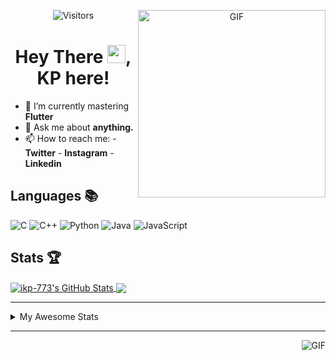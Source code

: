 <div align="center">
<img align="right" alt="GIF" height="300px" src="https://blog.insaid.co/wp-content/uploads/2020/01/Coding.gif"/>
       
![Visitors](https://visitor-badge.glitch.me/badge?page_id=ikp-773)

# Hey There <img src="https://media.tenor.com/images/822fb670841c6f6582fefbb82e338a50/tenor.gif" width="29px">, KP here!
</div>

- 🌱 I’m currently mastering **Flutter**
- 💬 Ask me about **anything.**
- 📫 How to reach me:
       - **Twitter** 
       - **Instagram**
       - **Linkedin**
         
## Languages 📚 

![C](https://img.shields.io/badge/-C-000?style=flat&logo=C)
![C++](https://img.shields.io/badge/-C++-000?style=flat&logo=C%2B%2B&logoColor=00599C)
![Python](https://img.shields.io/badge/-Python-000?style=flat&logo=python)
![Java](https://img.shields.io/badge/-Java-000?style=flat&logo=Java&logoColor=007396)
![JavaScript](https://img.shields.io/badge/-JavaScript-000?style=flat&logo=javascript)

##  Stats 🏆

<a href="https://github.com/ikp-773">
<img align="center" src="https://github-readme-stats.vercel.app/api?username=ikp-773&show_icons=true&theme=tokyonight&icon_color=6392DF&hide=prs" alt="ikp-773's GitHub Stats" />
</a> 
<a href="https://github.com/ikp-773">
<img align="center" src="https://github-readme-stats.vercel.app/api/top-langs/?username=ikp-773&layout=compact&show_icons=true&theme=tokyonight&icon_color=6392DF&hide=prs" />
</a>

---

<details>
       <summary>My Awesome Stats</summary>
       
<!--START_SECTION:waka-->
![Profile Views](http://img.shields.io/badge/Profile%20Views-0-blue)

![Lines of code](https://img.shields.io/badge/From%20Hello%20World%20I%27ve%20Written-794914%20lines%20of%20code-blue)

**🐱 My Github Data** 

> 🏆 2,468 Contributions in the Year 2020
 > 
> 📦 163.5 kB Used in Github's Storage 
 > 
> 💼 Opted to Hire
 > 
> 📜 27 Public Repositories
 > 
> 🔑 12 Private Repositories 

**I'm a Night 🦉** 

```text
🌞 Morning    74 commits     █░░░░░░░░░░░░░░░░░░░░░░░░   5.98% 
🌆 Daytime    226 commits    ████░░░░░░░░░░░░░░░░░░░░░   18.26% 
🌃 Evening    530 commits    ██████████░░░░░░░░░░░░░░░   42.81% 
🌙 Night      408 commits    ████████░░░░░░░░░░░░░░░░░   32.96%

```
📅 **I'm Most Productive on Saturday** 

```text
Monday       166 commits    ███░░░░░░░░░░░░░░░░░░░░░░   13.41% 
Tuesday      91 commits     █░░░░░░░░░░░░░░░░░░░░░░░░   7.35% 
Wednesday    194 commits    ████░░░░░░░░░░░░░░░░░░░░░   15.67% 
Thursday     173 commits    ███░░░░░░░░░░░░░░░░░░░░░░   13.97% 
Friday       157 commits    ███░░░░░░░░░░░░░░░░░░░░░░   12.68% 
Saturday     234 commits    ████░░░░░░░░░░░░░░░░░░░░░   18.9% 
Sunday       223 commits    ████░░░░░░░░░░░░░░░░░░░░░   18.01%

```


📊 **This Week I Spent My Time On** 

```text
💬 Programming Languages: 
HTML                     3 hrs 11 mins       ██████████████░░░░░░░░░░░   55.62% 
Dart                     1 hr 18 mins        █████░░░░░░░░░░░░░░░░░░░░   22.66% 
Python                   27 mins             ██░░░░░░░░░░░░░░░░░░░░░░░   7.85% 
JSON                     20 mins             █░░░░░░░░░░░░░░░░░░░░░░░░   5.88% 
C                        15 mins             █░░░░░░░░░░░░░░░░░░░░░░░░   4.47%

💻 Operating System: 
Mac                      5 hrs 44 mins       █████████████████████████   100.0%

```

**I Mostly Code in Dart** 

```text
Dart                     13 repos            █████████░░░░░░░░░░░░░░░░   39.39% 
Python                   6 repos             ████░░░░░░░░░░░░░░░░░░░░░   18.18% 
HTML                     6 repos             ████░░░░░░░░░░░░░░░░░░░░░   18.18% 
JavaScript               3 repos             ██░░░░░░░░░░░░░░░░░░░░░░░   9.09% 
Java                     2 repos             █░░░░░░░░░░░░░░░░░░░░░░░░   6.06%

```


**Timeline**

![Chart not found](https://github.com/ikp-773/ikp-773/blob/master/charts/bar_graph.png) 


<!--END_SECTION:waka-->
</details>

 ---
 
<img align="right" alt="GIF" src="https://github4life.herokuapp.com/ikp-773.gif" />


